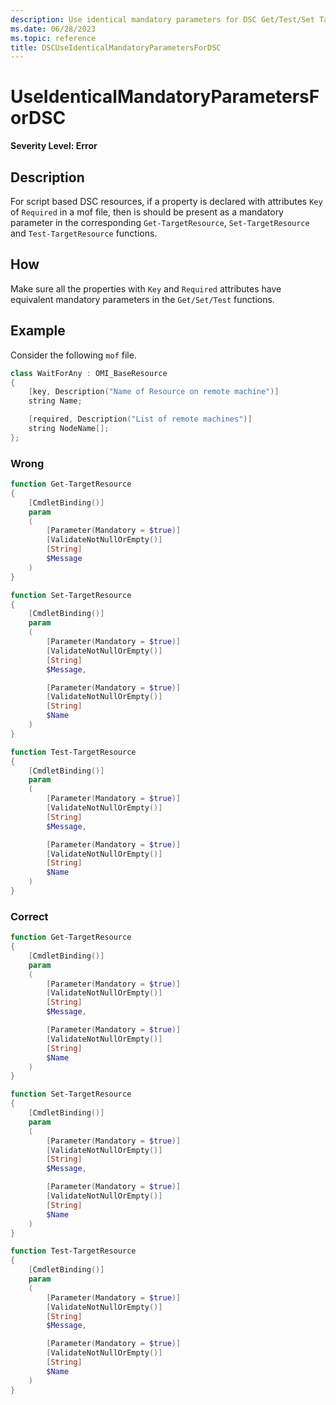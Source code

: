 ```yaml
---
description: Use identical mandatory parameters for DSC Get/Test/Set TargetResource functions
ms.date: 06/28/2023
ms.topic: reference
title: DSCUseIdenticalMandatoryParametersForDSC
---
```

# UseIdenticalMandatoryParametersForDSC

**Severity Level: Error**

## Description

For script based DSC resources, if a property is declared with attributes `Key` of `Required` in a
mof file, then is should be present as a mandatory parameter in the corresponding
`Get-TargetResource`, `Set-TargetResource` and `Test-TargetResource` functions.

## How

Make sure all the properties with `Key` and `Required` attributes have equivalent mandatory
parameters in the `Get/Set/Test` functions.

## Example

Consider the following `mof` file.

```powershell
class WaitForAny : OMI_BaseResource
{
    [key, Description("Name of Resource on remote machine")]
    string Name;

    [required, Description("List of remote machines")]
    string NodeName[];
};
```

### Wrong

```powershell
function Get-TargetResource
{
    [CmdletBinding()]
    param
    (
        [Parameter(Mandatory = $true)]
        [ValidateNotNullOrEmpty()]
        [String]
        $Message
    )
}

function Set-TargetResource
{
    [CmdletBinding()]
    param
    (
        [Parameter(Mandatory = $true)]
        [ValidateNotNullOrEmpty()]
        [String]
        $Message,

        [Parameter(Mandatory = $true)]
        [ValidateNotNullOrEmpty()]
        [String]
        $Name
    )
}

function Test-TargetResource
{
    [CmdletBinding()]
    param
    (
        [Parameter(Mandatory = $true)]
        [ValidateNotNullOrEmpty()]
        [String]
        $Message,

        [Parameter(Mandatory = $true)]
        [ValidateNotNullOrEmpty()]
        [String]
        $Name
    )
}
```

### Correct

```powershell
function Get-TargetResource
{
    [CmdletBinding()]
    param
    (
        [Parameter(Mandatory = $true)]
        [ValidateNotNullOrEmpty()]
        [String]
        $Message,

        [Parameter(Mandatory = $true)]
        [ValidateNotNullOrEmpty()]
        [String]
        $Name
    )
}

function Set-TargetResource
{
    [CmdletBinding()]
    param
    (
        [Parameter(Mandatory = $true)]
        [ValidateNotNullOrEmpty()]
        [String]
        $Message,

        [Parameter(Mandatory = $true)]
        [ValidateNotNullOrEmpty()]
        [String]
        $Name
    )
}

function Test-TargetResource
{
    [CmdletBinding()]
    param
    (
        [Parameter(Mandatory = $true)]
        [ValidateNotNullOrEmpty()]
        [String]
        $Message,

        [Parameter(Mandatory = $true)]
        [ValidateNotNullOrEmpty()]
        [String]
        $Name
    )
}
```
